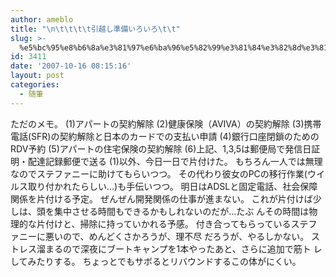 ```yaml
---
author: ameblo
title: "\n\t\t\t\t引越し準備いろいろ\t\t"
slug: >-
  %e5%bc%95%e8%b6%8a%e3%81%97%e6%ba%96%e5%82%99%e3%81%84%e3%82%8d%e3%81%84%e3%82%8d
id: 3411
date: '2007-10-16 08:15:16'
layout: post
categories:
  - 随筆
---
```


ただのメモ。 (1)アパートの契約解除 (2)健康保険（AVIVA）の契約解除 (3)携帯電話(SFR)の契約解除と日本のカードでの支払い申請 (4)銀行口座閉鎖のためのRDV予約 (5)アパートの住宅保険の契約解除 (6)上記、1,3,5は郵便局で発信日証明・配達記録郵便で送る (1)以外、今日一日で片付けた。 もちろん一人では無理なのでステファニーに助けてもらいつつ。 その代わり彼女のPCの移行作業(ウイルス取り付かれたらしい…)も手伝いつつ。 明日はADSLと固定電話、社会保障関係を片付ける予定。 ぜんぜん開発関係の仕事が進まない。 これが片付けば少しは、頭を集中させる時間もできるかもしれないのだが…たぶ んその時間は物理的な片付けと、掃除に持っていかれる予感。 付き合ってもらっているステファニーに悪いので、めんどくさかろうが、理不尽 だろうが、やるしかない。 ストレス溜まるので深夜にブートキャンプを1本やったあと、さらに追加で筋ト レしてみたりする。 ちょっとでもサボるとリバウンドするこの体がにくい。